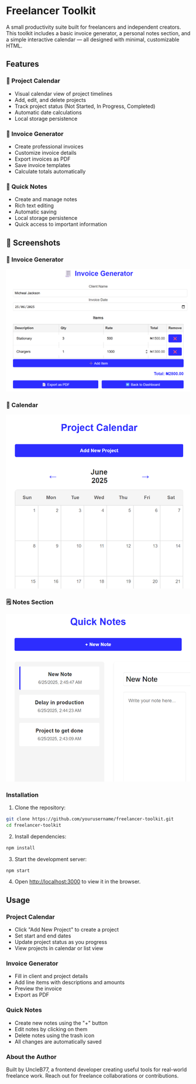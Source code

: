 # Freelancer Toolkit

A small productivity suite built for freelancers and independent creators. This toolkit includes a basic invoice generator, a personal notes section, and a simple interactive calendar — all designed with minimal, customizable HTML.
## Features

### 📅 Project Calendar
- Visual calendar view of project timelines
- Add, edit, and delete projects
- Track project status (Not Started, In Progress, Completed)
- Automatic date calculations
- Local storage persistence

### 🧾 Invoice Generator
- Create professional invoices
- Customize invoice details
- Export invoices as PDF
- Save invoice templates
- Calculate totals automatically

### 📝 Quick Notes
- Create and manage notes
- Rich text editing
- Automatic saving
- Local storage persistence
- Quick access to important information

## 📸 Screenshots

### 🧾 Invoice Generator
![Invoice Screenshot](./assets/invoice.png)

### 📅 Calendar
![Calendar Screenshot](./assets/calendar.png)

### 🗒️ Notes Section
![Notes Screenshot](./assets/notes.png)


### Installation

1. Clone the repository:
```bash
git clone https://github.com/yourusername/freelancer-toolkit.git
cd freelancer-toolkit
```

2. Install dependencies:
```bash
npm install
```

3. Start the development server:
```bash
npm start
```

4. Open [http://localhost:3000](http://localhost:3000) to view it in the browser.

## Usage

### Project Calendar
- Click "Add New Project" to create a project
- Set start and end dates
- Update project status as you progress
- View projects in calendar or list view

### Invoice Generator
- Fill in client and project details
- Add line items with descriptions and amounts
- Preview the invoice
- Export as PDF

### Quick Notes
- Create new notes using the "+" button
- Edit notes by clicking on them
- Delete notes using the trash icon
- All changes are automatically saved

### About the Author
Built by UncleB77, a frontend developer creating useful tools for real-world freelance work.
Reach out for freelance collaborations or contributions.
